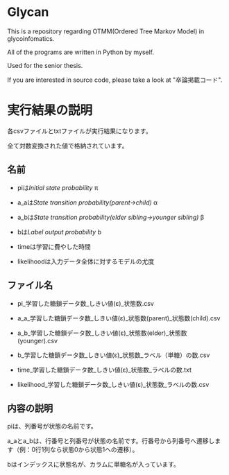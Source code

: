 # Glycan
This is a repository regarding OTMM(Ordered Tree Markov Model) in glycoinfomatics.

All of the programs are written in Python by myself.

Used for the senior thesis.

If you are interested in source code, please take a look at "卒論掲載コード".

# 実行結果の説明
各csvファイルとtxtファイルが実行結果になります。

全て対数変換された値で格納されています。

## 名前
*  piは*Initial state probability* π

*  a_aは*State transition probability(parent→child)* α

*  a_bは*State transition probability(elder sibling→younger sibling)* β

*  bは*Label output probability* b

*  timeは学習に費やした時間

*  likelihoodは入力データ全体に対するモデルの尤度

## ファイル名
*  pi_学習した糖鎖データ数_しきい値(ε)_状態数.csv

*  a_a_学習した糖鎖データ数_しきい値(ε)_状態数(parent)_状態数(child).csv

*  a_b_学習した糖鎖データ数_しきい値(ε)_状態数(elder)_状態数(younger).csv

*  b_学習した糖鎖データ数_しきい値(ε)_状態数_ラベル（単糖）の数.csv

*  time_学習した糖鎖データ数_しきい値(ε)_状態数_ラベルの数.txt

*  likelihood_学習した糖鎖データ数_しきい値(ε)_状態数_ラベルの数.csv

## 内容の説明
piは、列番号が状態の名前です。

a_aとa_bは、行番号と列番号が状態の名前です。行番号から列番号へ遷移します（例：0行1列なら状態0から状態1への遷移）。

bはインデックスに状態名が、カラムに単糖名が入っています。
